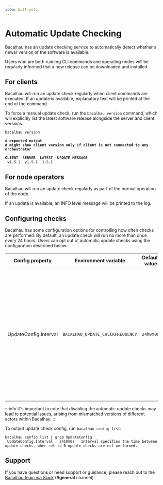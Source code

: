 ```yaml
---
icon: bolt-auto
---
```


# Automatic Update Checking

Bacalhau has an update checking service to automatically detect whether a newer version of the software is available.

Users who are both running CLI commands and operating nodes will be regularly informed that a new release can be downloaded and installed.

## For clients

Bacalhau will run an update check regularly when client commands are executed. If an update is available, explanatory text will be printed at the end of the command.

To force a manual update check, run the `bacalhau version` command, which will explicitly list the latest software release alongside the server and client versions.

<pre class="language-shell"><code class="lang-shell">bacalhau version
<strong>
</strong><strong># expected output
</strong><strong># might show client version only if client is not connected to any orchestrator
</strong><strong>
</strong><strong>CLIENT  SERVER  LATEST  UPDATE MESSAGE 
</strong> v1.5.1  v1.5.1  1.5.1
</code></pre>

## For node operators

Bacalhau will run an update check regularly as part of the normal operation of the node.

If an update is available, an INFO level message will be printed to the log.

## Configuring checks

Bacalhau has some configuration options for controlling how often checks are performed. By default, an update check will run no more than once every 24 hours. Users can opt out of automatic update checks using the configuration described below.

| Config property       | Environment variable             | Default value | Meaning                                                                                                                                                                                                          |
| --------------------- | -------------------------------- | ------------- | ---------------------------------------------------------------------------------------------------------------------------------------------------------------------------------------------------------------- |
| UpdateConfig.Interval | `BACALHAU_UPDATE_CHECKFREQUENCY` | `24h0m0s`     | <p>The minimum amount of time between automated update checks. Set as any duration of hours, minutes or seconds, e.g. <code>24h</code> or <code>10m</code>. When set to 0 update checks<br>are not performed</p> |

:::info
It's important to note that disabling the automatic update checks may lead to potential issues, arising from mismatched versions of different actors within Bacalhau.
:::

To output update check config, run `bacalhau config list`:

```shell
bacalhau config list | grep UpdateConfig
 UpdateConfig.Interval   24h0m0s   Interval specifies the time between update checks, when set to 0 update checks are not performed.
```

## Support <a href="#support" id="support"></a>

If you have questions or need support or guidance, please reach out to the [Bacalhau team via Slack](https://bacalhauproject.slack.com/ssb/redirect) (**#general** channel).

